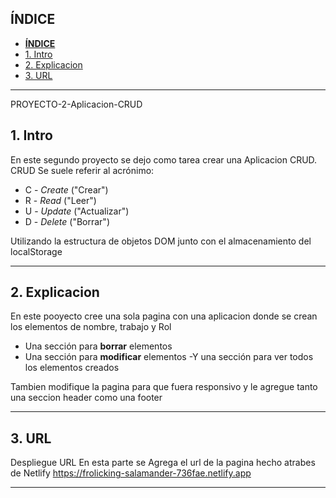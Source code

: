 
## **ÍNDICE**

- [**ÍNDICE**](#índice)
- [1. Intro](#1-intro)
- [2. Explicacion](#2-explicacion)
- [3. URL](#3-url)


****

PROYECTO-2-Aplicacion-CRUD
## 1. Intro

En este segundo proyecto se dejo como tarea crear una Aplicacion CRUD.
CRUD Se suele referir al acrónimo:

- C - _Create_ ("Crear")
- R - _Read_ ("Leer")
- U - _Update_ ("Actualizar")
- D - _Delete_ ("Borrar")

Utilizando la estructura de objetos DOM 
junto con el almacenamiento del localStorage

****
## 2. Explicacion
En este pooyecto cree una sola pagina con una aplicacion donde se crean los elementos de  nombre, trabajo y Rol
- Una sección para **borrar** elementos
- Una sección para **modificar** elementos
-Y una sección para ver todos los elementos creados

Tambien modifique la pagina para que fuera responsivo y le agregue tanto una seccion header como una footer
****
## 3. URL
Despliegue URL En esta parte se Agrega el url de la pagina hecho atrabes de Netlify https://frolicking-salamander-736fae.netlify.app
****